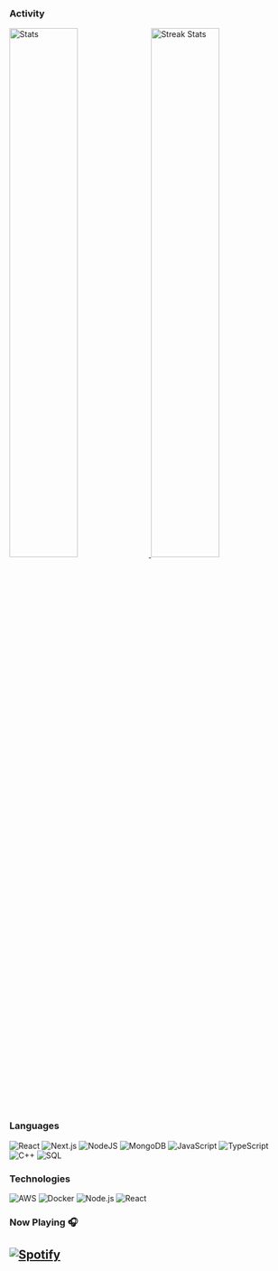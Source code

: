 ### Activity
<a href="https://github-readme-stats.vercel.app">
  <img width="49%" alt="Stats" src="https://github-readme-stats.vercel.app/api?&count_private=true&include_all_commits=true&username=Flew2k&theme=onedark&custom_title=GitHub+Stats&hide_border=true"/>
    </a>
    <a href="https://github-readme-streak-stats.herokuapp.com">
<img width="49%" alt="Streak Stats" src="https://github-readme-streak-stats.herokuapp.com/?user=Flew2k&theme=onedark&hide_border=true"/>
    </a>



### Languages

![React](https://img.shields.io/badge/-React-000?&logo=react)
![Next.js](https://img.shields.io/badge/-NextJS-000?&logo=nextdotjs)
![NodeJS](https://img.shields.io/badge/-nodejs-000?&logo=nodedotjs)
![MongoDB](https://img.shields.io/badge/-MongoDB-000?&logo=mongodb)
![JavaScript](https://img.shields.io/badge/-JavaScript-000?&logo=JavaScript)
![TypeScript](https://img.shields.io/badge/-TypeScript-000?&logo=TypeScript)
![C++](https://img.shields.io/badge/-C++-000?&logo=c%2b%2b&logoColor=00599C)
![SQL](https://img.shields.io/badge/-SQL-000?&logo=MySQL)

### Technologies

![AWS](https://img.shields.io/badge/-AWS-000?&logo=Amazon-AWS&logoColor=F90)
![Docker](https://img.shields.io/badge/-Docker-000?&logo=Docker)
![Node.js](https://img.shields.io/badge/-Node.js-000?&logo=node.js)
![React](https://img.shields.io/badge/-React-000?&logo=React)

<!--
**Flew2k/Flew2k** is a ✨ _special_ ✨ repository because its `README.md` (this file) appears on your GitHub profile.
Here are some ideas to get you started:
- 🔭 I’m currently working on ...
- 🌱 I’m currently learning ...
- 👯 I’m looking to collaborate on ...
- 🤔 I’m looking for help with ...
- 💬 Ask me about ...
- 📫 How to reach me: ...
- 😄 Pronouns: ...
- ⚡ Fun fact: ...
-->

### Now Playing 🎧

[![Spotify](https://github-readme-remake.vercel.app/api/spotify)](https://open.spotify.com/album/3XzSOIE6zGLliuqsVGLmUc?highlight=spotify:track:2JvzF1RMd7lE3KmFlsyZD8)
<br/>
---
